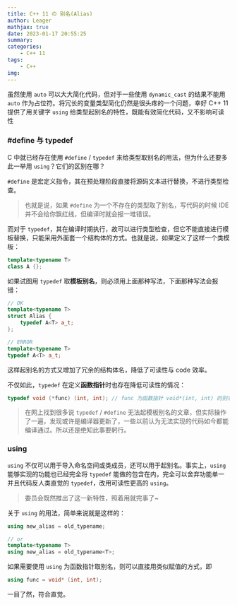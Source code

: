 ```yaml
---
title: C++ 11 の 别名(Alias)
author: Leager
mathjax: true
date: 2023-01-17 20:55:25
summary:
categories:
    - C++ 11
tags:
    - C++
img:
---
```


虽然使用 `auto` 可以大大简化代码，但对于一些使用 `dynamic_cast` 的结果不能用 `auto` 作为占位符。将冗长的变量类型简化仍然是很头疼的一个问题，幸好 C++ 11 提供了用关键字 `using` 给类型起别名的特性，既能有效简化代码，又不影响可读性

<!--more-->

### #define 与 typedef

C 中就已经存在使用 `#define` / `typedef` 来给类型取别名的用法，但为什么还要多此一举用 `using`？它们的区别在哪？

`#define` 是宏定义指令，其在预处理阶段直接将源码文本进行替换，不进行类型检查。

> 也就是说，如果 `#define` 为一个不存在的类型取了别名，写代码的时候 IDE 并不会给你飘红线，但编译时就会报一堆错误。

而对于 `typedef`，其在编译时期执行，故可以进行类型检查，但它不能直接进行模板替换，只能采用外面套一个结构体的方式。也就是说，如果定义了这样一个类模板：

```c++
template<typename T>
class A {};
```

如果试图用 `typedef` 取**模板别名**，则必须用上面那种写法，下面那种写法会报错：

```C++
// OK
template<typename T>
struct Alias {
    typedef A<T> a_t;
};

// ERROR
template<typename T>
typedef A<T> a_t;
```

这样起别名的方式又增加了冗余的结构体名，降低了可读性与 code 效率。

不仅如此，`typedef` 在定义**函数指针**时也存在降低可读性的情况：

```c++
typedef void (*func) (int, int); // func 为函数指针 void*(int, int) 的别名
```

> 在网上找到很多说 `typedef` / `#define` 无法起模板别名的文章，但实际操作了一遍，发现或许是编译器更新了，一些以前认为无法实现的代码如今都能编译通过。所以还是绝知此事要躬行。

### using

`using` 不仅可以用于导入命名空间或类成员，还可以用于起别名。事实上，`using` 能够实现的功能也已经完全将 `typedef` 能做的包含在内，完全可以舍弃功能单一并且代码反人类直觉的 `typedef`，改用可读性更高的 `using`。

> 委员会既然推出了这一新特性，照着用就完事了~

关于 `using` 的用法，简单来说就是这样的：

```c++
using new_alias = old_typename;

// or
template<typename T>
using new_alias = old_typename<T>;
```

如果需要使用 `using` 为函数指针取别名，则可以直接用类似赋值的方式，即

```c++
using func = void* (int, int);
```

一目了然，符合直觉。

